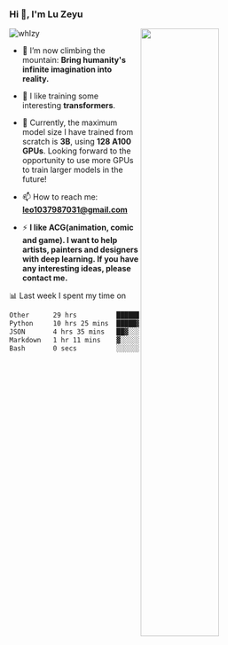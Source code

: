 ### Hi 👋, I'm Lu Zeyu

<img src="https://komarev.com/ghpvc/?username=whlzy&label=Profile%20views&color=0e75b6&style=flat" alt="whlzy" />
<img align="right" width="53%" src="https://github-readme-stats.vercel.app/api?username=whlzy&show_icons=true">

- 🔭 I’m now climbing the mountain: **Bring humanity's infinite imagination into reality.**

- 🌄 I like training some interesting **transformers**.

- 🌠 Currently, the maximum model size I have trained from scratch is **3B**, using **128 A100 GPUs**. Looking forward to the opportunity to use more GPUs to train larger models in the future!

- 📫 How to reach me: **leo1037987031@gmail.com**

- ⚡ **I like ACG(animation, comic and game). I want to help artists, painters and designers with deep learning. If you have any interesting ideas, please contact me.**

📊 Last week I spent my time on

<!--START_SECTION:waka-->

```txt
Other      29 hrs          ████████████████░░░░░░░░░   64.17 %
Python     10 hrs 25 mins  █████▓░░░░░░░░░░░░░░░░░░░   23.04 %
JSON       4 hrs 35 mins   ██▓░░░░░░░░░░░░░░░░░░░░░░   10.16 %
Markdown   1 hr 11 mins    ▓░░░░░░░░░░░░░░░░░░░░░░░░   02.63 %
Bash       0 secs          ░░░░░░░░░░░░░░░░░░░░░░░░░   00.01 %
```

<!--END_SECTION:waka-->

